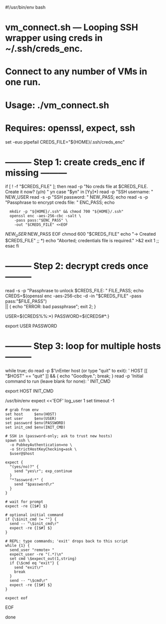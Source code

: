 #!/usr/bin/env bash
#
# vm_connect.sh — Looping SSH wrapper using creds in ~/.ssh/creds_enc.
#                Connect to any number of VMs in one run.
#
# Usage: ./vm_connect.sh
# Requires: openssl, expect, ssh

set -euo pipefail
CREDS_FILE="${HOME}/.ssh/creds_enc"

# ——— Step 1: create creds_enc if missing ———
if [ ! -f "$CREDS_FILE" ]; then
  read -p "No creds file at $CREDS_FILE. Create it now? (y/n) " yn
  case "$yn" in
    [Yy]*)
      read -p "SSH username: " NEW_USER
      read -s -p "SSH password: " NEW_PASS; echo
      read -s -p "Passphrase to encrypt creds file: " ENC_PASS; echo

      mkdir -p "${HOME}/.ssh" && chmod 700 "${HOME}/.ssh"
      openssl enc -aes-256-cbc -salt \
        -pass pass:"$ENC_PASS" \
        -out "$CREDS_FILE" <<EOF
$NEW_USER:$NEW_PASS
EOF
      chmod 600 "$CREDS_FILE"
      echo "→ Created $CREDS_FILE"
      ;;
    *)
      echo "Aborted; credentials file is required." >&2
      exit 1
      ;;
  esac
fi

# ——— Step 2: decrypt creds once ———
read -s -p "Passphrase to unlock $CREDS_FILE: " FILE_PASS; echo
CREDS=$(openssl enc -aes-256-cbc -d -in "$CREDS_FILE" -pass pass:"$FILE_PASS") \
  || { echo "ERROR: bad passphrase"; exit 2; }

USER=${CREDS%%:*}
PASSWORD=${CREDS#*:}

export USER PASSWORD

# ——— Step 3: loop for multiple hosts ———
while true; do
  read -p $'\nEnter host (or type "quit" to exit): ' HOST
  [[ "$HOST" == "quit" ]] && { echo "Goodbye."; break; }
  read -p 'Initial command to run (leave blank for none): ' INIT_CMD

  export HOST INIT_CMD

  /usr/bin/env expect <<'EOF'
    log_user 1
    set timeout -1

    # grab from env
    set host     $env(HOST)
    set user     $env(USER)
    set password $env(PASSWORD)
    set init_cmd $env(INIT_CMD)

    # SSH in (password-only; ask to trust new hosts)
    spawn ssh \
      -o PubkeyAuthentication=no \
      -o StrictHostKeyChecking=ask \
      $user@$host

    expect {
      "(yes/no)?" {
        send "yes\r"; exp_continue
      }
      "*?assword:*" {
        send "$password\r"
      }
    }

    # wait for prompt
    expect -re {[$#] $}

    # optional initial command
    if {\$init_cmd != ""} {
      send -- "\$init_cmd\r"
      expect -re {[$#] $}
    }

    # REPL: type commands; 'exit' drops back to this script
    while {1} {
      send_user "remote> "
      expect_user -re "(.*)\n"
      set cmd \$expect_out(1,string)
      if {\$cmd eq "exit"} {
        send "exit\r"
        break
      }
      send -- "\$cmd\r"
      expect -re {[$#] $}
    }

    expect eof
EOF

done
